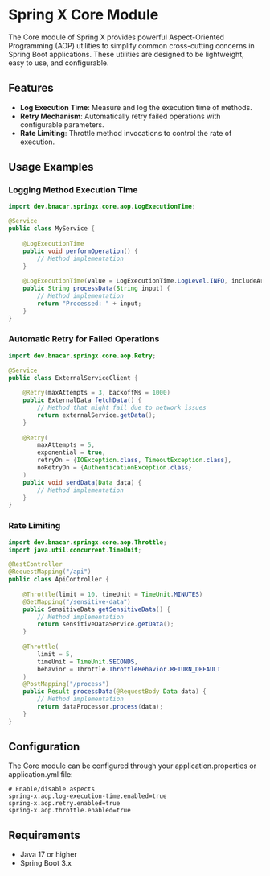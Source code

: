 # Spring X Core Module

The Core module of Spring X provides powerful Aspect-Oriented Programming (AOP) utilities to simplify common cross-cutting concerns in Spring Boot applications. These utilities are designed to be lightweight, easy to use, and configurable.

## Features

- **Log Execution Time**: Measure and log the execution time of methods.
- **Retry Mechanism**: Automatically retry failed operations with configurable parameters.
- **Rate Limiting**: Throttle method invocations to control the rate of execution.

## Usage Examples

### Logging Method Execution Time

```java
import dev.bnacar.springx.core.aop.LogExecutionTime;

@Service
public class MyService {
    
    @LogExecutionTime
    public void performOperation() {
        // Method implementation
    }
    
    @LogExecutionTime(value = LogExecutionTime.LogLevel.INFO, includeArgs = true)
    public String processData(String input) {
        // Method implementation
        return "Processed: " + input;
    }
}
```

### Automatic Retry for Failed Operations

```java
import dev.bnacar.springx.core.aop.Retry;

@Service
public class ExternalServiceClient {
    
    @Retry(maxAttempts = 3, backoffMs = 1000)
    public ExternalData fetchData() {
        // Method that might fail due to network issues
        return externalService.getData();
    }
    
    @Retry(
        maxAttempts = 5, 
        exponential = true, 
        retryOn = {IOException.class, TimeoutException.class},
        noRetryOn = {AuthenticationException.class}
    )
    public void sendData(Data data) {
        // Method implementation
    }
}
```

### Rate Limiting

```java
import dev.bnacar.springx.core.aop.Throttle;
import java.util.concurrent.TimeUnit;

@RestController
@RequestMapping("/api")
public class ApiController {
    
    @Throttle(limit = 10, timeUnit = TimeUnit.MINUTES)
    @GetMapping("/sensitive-data")
    public SensitiveData getSensitiveData() {
        // Method implementation
        return sensitiveDataService.getData();
    }
    
    @Throttle(
        limit = 5, 
        timeUnit = TimeUnit.SECONDS,
        behavior = Throttle.ThrottleBehavior.RETURN_DEFAULT
    )
    @PostMapping("/process")
    public Result processData(@RequestBody Data data) {
        // Method implementation
        return dataProcessor.process(data);
    }
}
```

## Configuration

The Core module can be configured through your application.properties or application.yml file:

```properties
# Enable/disable aspects
spring-x.aop.log-execution-time.enabled=true
spring-x.aop.retry.enabled=true
spring-x.aop.throttle.enabled=true
```

## Requirements

- Java 17 or higher
- Spring Boot 3.x
